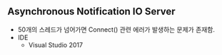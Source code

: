 ## Asynchronous Notification IO Server
+ 50개의 스레드가 넘어가면 Connect() 관련 에러가 발생하는 문제가 존재함.
+ IDE 
  + Visual Studio 2017
  
